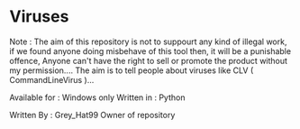 # Viruses
Note : The aim of this  repository is not to suppourt any kind of illegal work, if we found anyone doing misbehave of this tool then, it will be a punishable offence, Anyone can't have the right to sell or promote the product without my permission....  The aim is to tell people about viruses like CLV ( CommandLineVirus )...

Available for : Windows only
Written in : Python 

Written By :
Grey_Hat99
Owner of repository 
